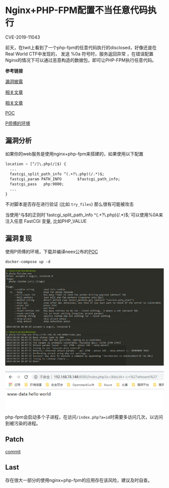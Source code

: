 # Nginx+PHP-FPM配置不当任意代码执行

CVE-2019-11043

前天，在twit上看到了一个php-fpm的任意代码执行的disclosed，好像还是在Real World CTF中发现的， 发送 %0a 符号时，服务返回异常 ，在错误配置Nginx的情况下可以通过恶意构造的数据包，即可让PHP-FPM执行任意代码。 

**参考链接**

[漏洞披露](https://bugs.php.net/bug.php?id=78599)

[相关文章](https://lab.wallarm.com/php-remote-code-execution-0-day-discovered-in-real-world-ctf-exercise/)

[相关文章](https://github.com/jas502n/CVE-2019-11043)

[POC](https://github.com/neex/phuip-fpizdam)

[P师傅的环境]( https://github.com/vulhub/vulhub/blob/master/php/CVE-2019-11043 )



## 漏洞分析

如果你的web服务是使用nginx+php-fpm来搭建的，如果使用以下配置

```
location ~ [^/]\.php(/|$) {
  ...
  fastcgi_split_path_info ^(.+?\.php)(/.*)$;
  fastcgi_param PATH_INFO       $fastcgi_path_info;
  fastcgi_pass   php:9000;
  ...
}
```

不对脚本是否存在进行验证 (比如 `try_files`) 那么很有可能被攻击

当使用^与$的正则时`fastcgi_split_path_info ^(.+?\.php)(/.*)$;`可以使用%0A来注入任意 FastCGI 变量, 比如PHP_VALUE 



## 漏洞复现

使用P师傅的环境，下载并编译neex公布的[POC](https://github.com/neex/phuip-fpizdam)

```
docker-compose up -d
```

![1571885262830](PHP-FPM配置不当任意代码执行.assets/1571885262830.png)

![1571885355016](PHP-FPM配置不当任意代码执行.assets/1571885355016.png)

php-fpm会启动多个子进程，在访问`/index.php?a=id`时需要多访问几次，以访问到被污染的进程。 

## Patch

[commit](https://git.php.net/?p=php-src.git;a=commitdiff;h=19e17d3807e6cc0b1ba9443ec5facbd33a61f8fe)



## Last

存在很大一部分的使用nginx+php-fpm的应用存在该风险，建议及时自查。